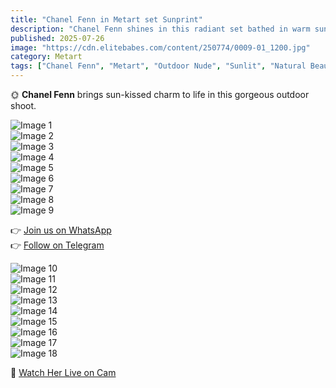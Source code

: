 ```yaml
---
title: "Chanel Fenn in Metart set Sunprint"
description: "Chanel Fenn shines in this radiant set bathed in warm sunlight. Her soft skin and sensual gaze invite you to linger longer."
published: 2025-07-26
image: "https://cdn.elitebabes.com/content/250774/0009-01_1200.jpg"
category: Metart
tags: ["Chanel Fenn", "Metart", "Outdoor Nude", "Sunlit", "Natural Beauty"]
---
```


🌞 **Chanel Fenn** brings sun-kissed charm to life in this gorgeous outdoor shoot.

![Image 1](https://cdn.elitebabes.com/content/250774/0009-01_1200.jpg)  
![Image 2](https://cdn.elitebabes.com/content/250774/0009-02_1200.jpg)  
![Image 3](https://cdn.elitebabes.com/content/250774/0009-03_1200.jpg)  
![Image 4](https://cdn.elitebabes.com/content/250774/0009-04_1200.jpg)  
![Image 5](https://cdn.elitebabes.com/content/250774/0009-05_1200.jpg)  
![Image 6](https://cdn.elitebabes.com/content/250774/0009-06_1200.jpg)  
![Image 7](https://cdn.elitebabes.com/content/250774/0009-07_1200.jpg)  
![Image 8](https://cdn.elitebabes.com/content/250774/0009-08_1200.jpg)  
![Image 9](https://cdn.elitebabes.com/content/250774/0009-09_1200.jpg)  

👉 [Join us on WhatsApp](https://whatsapp.com/channel/0029VaMsUAp7tkjI8KcaRn10)  
👉 [Follow on Telegram](https://t.me/Xibabes)  

![Image 10](https://cdn.elitebabes.com/content/250774/0009-10_1200.jpg)  
![Image 11](https://cdn.elitebabes.com/content/250774/0009-11_1200.jpg)  
![Image 12](https://cdn.elitebabes.com/content/250774/0009-12_1200.jpg)  
![Image 13](https://cdn.elitebabes.com/content/250774/0009-13_1800.jpg)  
![Image 14](https://cdn.elitebabes.com/content/250774/0009-14_1800.jpg)  
![Image 15](https://cdn.elitebabes.com/content/250774/0009-15_1800.jpg)  
![Image 16](https://cdn.elitebabes.com/content/250774/0009-16_1200.jpg)  
![Image 17](https://cdn.elitebabes.com/content/250774/0009-17_1200.jpg)  
![Image 18](https://cdn.elitebabes.com/content/250774/0009-18_1800.jpg)  

🔞 [Watch Her Live on Cam](https://redirecting-kappa.vercel.app/)
